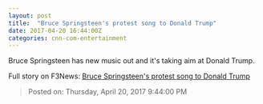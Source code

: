 ```yaml
---
layout: post
title:  "Bruce Springsteen's protest song to Donald Trump"
date: 2017-04-20 16:44:00Z
categories: cnn-com-entertainment
---
```


Bruce Springsteen has new music out and it's taking aim at Donald Trump.


Full story on F3News: [Bruce Springsteen's protest song to Donald Trump](http://www.f3nws.com/n/C3pTzH)

> Posted on: Thursday, April 20, 2017 9:44:00 PM
